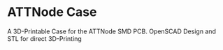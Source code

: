 # ATTNode Case

A 3D-Printable Case for the ATTNode SMD PCB.
OpenSCAD Design and STL for direct 3D-Printing
